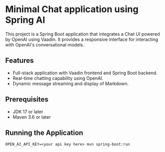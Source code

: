 # Minimal Chat application using Spring AI

This project is a Spring Boot application that integrates a Chat UI powered by OpenAI using Vaadin. It provides a responsive interface for interacting with OpenAI's conversational models.

## Features
- Full-stack application with Vaadin frontend and Spring Boot backend.
- Real-time chatting capability using OpenAI.
- Dynamic message streaming and display of Markdown.

## Prerequisites
- JDK 17 or later
- Maven 3.6 or later

## Running the Application

```
OPEN_AI_API_KEY=<your api key here> mvn spring-boot:run
```
